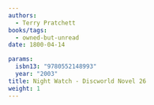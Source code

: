 ```yaml
---
authors:
  - Terry Pratchett
books/tags:
  - owned-but-unread
date: 1800-04-14

params:
  isbn13: "9780552148993"
  year: "2003"
title: Night Watch - Discworld Novel 26
weight: 1
---
```


<!--more-->
